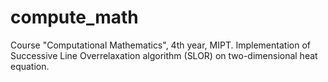 # compute_math
Course "Computational Mathematics", 4th year, MIPT.
Implementation of Successive Line Overrelaxation algorithm (SLOR) on two-dimensional heat equation.
